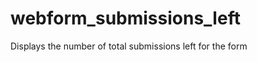 webform_submissions_left
========================

Displays the number of total submissions left for the form
